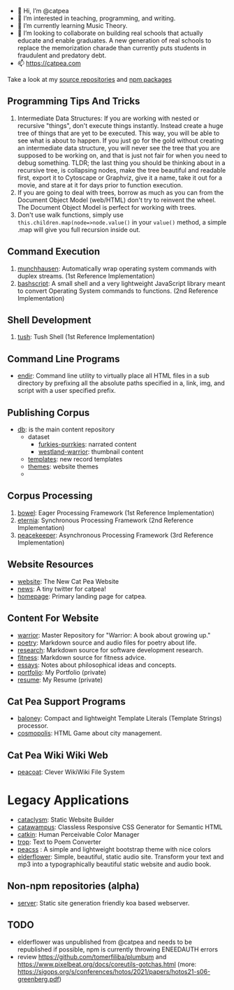 - 👋 Hi, I’m @catpea
- 👀 I’m interested in teaching, programming, and writing.
- 🌱 I’m currently learning Music Theory.
- 💞️ I’m looking to collaborate on building real schools that actually educate and enable graduates. A new generation of real schools to replace the memorization charade than currently puts students in fraudulent and predatory debt.
- 📫 https://catpea.com

Take a look at my [source repositories](https://github.com/catpea?tab=repositories&q=&type=source&language=&sort=) and [npm packages](https://www.npmjs.com/~catpea)

## Programming Tips And Tricks
1. Intermediate Data Structures: If you are working with nested or recursive "things", don't execute things instantly. Instead create a huge tree of things that are yet to be executed. This way, you will be able to see what is about to happen. If you just go for the gold without creating an intermediate data structure, you will never see the tree that you are supposed to be working on, and that is just not fair for when you need to debug something. TLDR; the last thing you should be thinking about in a recursive tree, is collapsing nodes, make the tree beautiful and readable first, export it to Cytoscape or Graphviz, give it a name, take it out for a movie, and stare at it for days prior to function execution.
2. If you are going to deal with trees, borrow as much as you can from the Document Object Model (web/HTML) don't try to reinvent the wheel. The Document Object Model is perfect for working with trees.
3. Don't use walk functions, simply use ```this.children.map(node=>node.value()``` in your ```value()``` method, a simple .map will give you full recursion inside out.

## Command Execution
1. [munchhausen]: Automatically wrap operating system commands with duplex streams. (1st Reference Implementation)
2. [bashscript]: A small shell and a very lightweight JavaScript library meant to convert Operating System commands to functions. (2nd Reference Implementation)

## Shell Development
1. [tush]: Tush Shell (1st Reference Implementation)

## Command Line Programs
- [endir]: Command line utility to virtually place all HTML files in a sub directory by prefixing all the absolute paths specified in a, link, img, and script with a user specified prefix.

## Publishing Corpus
- [db]: is the main content repository
  - dataset
    - [furkies-purrkies]: narrated content
    - [westland-warrior]: thumbnail content
  - [templates]: new record templates
  - [themes]: website themes
  - [bin]: utilities

## Corpus Processing
1. [bowel]: Eager Processing Framework (1st Reference Implementation)
2. [eternia]: Synchronous Processing Framework (2nd Reference Implementation)
3. [peacekeeper]: Asynchronous Processing Framework (3rd Reference Implementation)

## Website Resources
- [website]: The New Cat Pea Website
- [news]: A tiny twitter for catpea!
- [homepage]: Primary landing page for catpea.

## Content For Website
- [warrior]: Master Repository for "Warrior: A book about growing up."
- [poetry]: Markdown source and audio files for poetry about life.
- [research]: Markdown source for software development research.
- [fitness]: Markdown source for fitness advice.
- [essays]: Notes about philosophical ideas and concepts.
- [portfolio]: My Portfolio (private)
- [resume]: My Resume (private)

## Cat Pea Support Programs
- [baloney]: Compact and lightweight Template Literals (Template Strings) processor.
- [cosmopolis]: HTML Game about city management.

## Cat Pea Wiki Wiki Web
- [peacoat]: Clever WikiWiki File System

# Legacy Applications
- [cataclysm]: Static Website Builder
- [catawampus]: Classless Responsive CSS Generator for Semantic HTML
- [catkin]: Human Perceivable Color Manager
- [trop]: Text to Poem Converter
- [peacss] : A simple and lightweight bootstrap theme with nice colors
- [elderflower]: Simple, beautiful, static audio site. Transform your text and mp3 into a typographically beautiful static website and audio book.

## Non-npm repositories (alpha)
- [server]: Static site generation friendly koa based webserver.

## TODO
- elderflower was unpublished from @catpea and needs to be republished if possible, npm is currently throwing ENEEDAUTH errors 
- review https://github.com/tomerfiliba/plumbum and https://www.pixelbeat.org/docs/coreutils-gotchas.html (more: https://sigops.org/s/conferences/hotos/2021/papers/hotos21-s06-greenberg.pdf)

[website]: https://github.com/catpea/website
[news]: https://github.com/catpea/news
[song]: https://github.com/catpea/song
[homepage]: https://github.com/catpea/homepage
[warrior]: https://github.com/catpea/warrior
[poetry]: https://github.com/catpea/poetry
[research]: https://github.com/catpea/research
[fitness]: https://github.com/catpea/fitness
[essays]: https://github.com/catpea/essays
[portfolio]: https://github.com/catpea/portfolio
[resume]: https://github.com/catpea/resume
[server]: https://github.com/catpea/server
[cataclysm]: https://github.com/catpea/cataclysm
[catawampus]: https://github.com/catpea/catawampus
[catkin]: https://github.com/catpea/catkin
[bowel]: https://github.com/catpea/bowel
[baloney]: https://github.com/catpea/baloney
[trop]: https://github.com/catpea/trop
[cosmopolis]: https://github.com/catpea/cosmopolis
[elderflower]: https://github.com/catpea/elderflower
[peacss]: https://github.com/catpea/peacss
[peacekeeper]: https://github.com/catpea/peacekeeper
[peacoat]: https://github.com/catpea/peacoat

[db]: https://github.com/catpea/db
[bin]: https://github.com/catpea/bin
[templates]: https://github.com/catpea/templates
[furkies-purrkies]: https://github.com/catpea/furkies-purrkies
[westland-warrior]: https://github.com/catpea/westland-warrior

[eternia]: https://github.com/catpea/eternia

[bashscript]: https://github.com/catpea/bashscript
[munchhausen]: https://github.com/catpea/munchhausen
[tush]: https://github.com/catpea/tush

[endir]: https://github.com/catpea/endir
[themes]: https://github.com/catpea/themes
